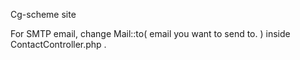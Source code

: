 Cg-scheme site

For SMTP email, change Mail::to( email you want to send to. ) inside ContactController.php .